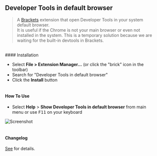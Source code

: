 ## Developer Tools in default browser

>A [Brackets](https://github.com/adobe/brackets) extension that open Developer Tools in your system default browser. <br/>
>It is useful if the Chrome is not your main browser or even not installed in the system. 
>This is a temporary solution because we are waiting for the built-in devtools in Brackets.

<br/>
#### Installation

* Select **File > Extension Manager...** (or click the "brick" icon in the toolbar)
* Search for "Developer Tools in default browser"
* Click the **Install** button<br /><br />

#### How To Use
- Select **Help** > **Show Developer Tools in default browser** from main menu or use <kbd>F11</kbd> on your keyboard

![Screenshot](https://github.com/anephew/brackets-devtools-browser/raw/master/howto.gif)<br /><br />

#### Changelog
[See](CHANGELOG.md) for details.
